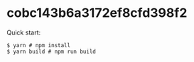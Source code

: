 # cobc143b6a3172ef8cfd398f2

Quick start:

```
$ yarn # npm install
$ yarn build # npm run build
```
